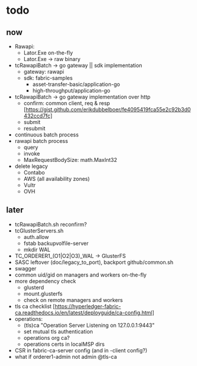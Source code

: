 # todo

## now

* Rawapi:
  * Lator.Exe on-the-fly
  * Lator.Exe -> raw binary
* tcRawapiBatch -> go gateway || sdk implementation
  * gateway: rawapi
  * sdk: fabric-samples
    * asset-transfer-basic/application-go
    * high-throughput/application-go
* tcRawapiBatch -> go gateway implementation over http
  * confirm: common client, req & resp [https://gist.github.com/erikdubbelboer/fe4095419fca55e2c92b3d0432ccd7fc]
  * submit
  * resubmit
* continuous batch process
* rawapi batch process
  * query
  * invoke
  * MaxRequestBodySize: math.MaxInt32
* delete legacy
  * Contabo
  * AWS (all availability zones)
  * Vultr
  * OVH

## later

* tcRawapiBatch.sh reconfirm?
* tcGlusterServers.sh
  * auth.allow
  * fstab backupvolfile-server
  * mkdir WAL
* TC_ORDERER1_(O1|O2|O3)_WAL -> GlusterFS
* SASC leftover (doc/legacy_to_port), backport github/common.sh
* swagger
* common uid/gid on managers and workers on-the-fly
* more dependency check
  * glusterd
  * mount.glusterfs
  * check on remote managers and workers
* tls ca checklist [https://hyperledger-fabric-ca.readthedocs.io/en/latest/deployguide/ca-config.html]
* operations:
  * (tls)ca "Operation Server Listening on 127.0.0.1:9443"
  * set mutual tls authentication
  * operations org ca?
  * operations certs in localMSP dirs
* CSR in fabric-ca-server config (and in -client config?)
* what if orderer1-admin not admin @tls-ca
